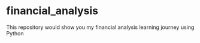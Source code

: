 # financial_analysis
This repository would show you my financial analysis learning journey using Python

